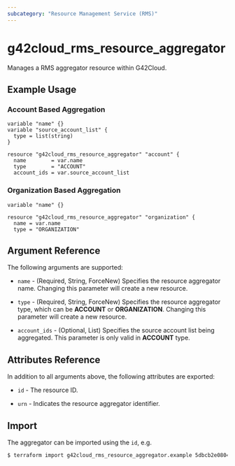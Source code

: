 ```yaml
---
subcategory: "Resource Management Service (RMS)"
---
```


# g42cloud_rms_resource_aggregator

Manages a RMS aggregator resource within G42Cloud.

## Example Usage

### Account Based Aggregation

```hcl
variable "name" {}
variable "source_account_list" {
  type = list(string)
}

resource "g42cloud_rms_resource_aggregator" "account" {
  name        = var.name
  type        = "ACCOUNT"
  account_ids = var.source_account_list
```

### Organization Based Aggregation

```hcl
variable "name" {}

resource "g42cloud_rms_resource_aggregator" "organization" {
  name = var.name
  type = "ORGANIZATION"
```

## Argument Reference

The following arguments are supported:

* `name` - (Required, String, ForceNew) Specifies the resource aggregator name.
  Changing this parameter will create a new resource.

* `type` - (Required, String, ForceNew) Specifies the resource aggregator type, which can be **ACCOUNT** or **ORGANIZATION**.
  Changing this parameter will create a new resource.

* `account_ids` - (Optional, List) Specifies the source account list being aggregated.
  This parameter is only valid in **ACCOUNT** type.

## Attributes Reference

In addition to all arguments above, the following attributes are exported:

* `id` - The resource ID.

* `urn` - Indicates the resource aggregator identifier.

## Import

The aggregator can be imported using the `id`, e.g.

```bash
$ terraform import g42cloud_rms_resource_aggregator.example 5dbcb2e0804f46cfabea2a6a1a68b0ae
```
